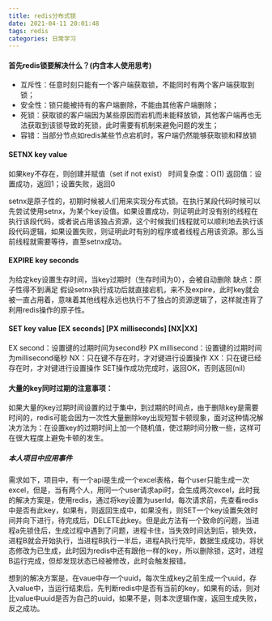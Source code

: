 ```yaml
---
title: redis分布式锁
date: 2021-04-11 20:01:48
tags: redis
categories: 日常学习
---
```


#### 首先redis锁要解决什么？(内含本人使用思考)

* 互斥性：任意时刻只能有一个客户端获取锁，不能同时有两个客户端获取到锁；
* 安全性：锁只能被持有的客户端删除，不能由其他客户端删除；
* 死锁：获取锁的客户端因为某些原因而宕机而未能释放锁，其他客户端再也无法获取到该锁导致的死锁，此时需要有机制来避免问题的发生；
* 容错：当部分节点如redis某些节点宕机时，客户端仍然能够获取锁和释放锁

<!-- more -->

#### SETNX key value

如果key不存在，则创建并赋值（set if not exist）
时间复杂度：O(1)
返回值：设置成功，返回1；设置失败，返回0

setnx是原子性的，初期时候被人们用来实现分布式锁。在执行某段代码时候可以先尝试使用setnx，为某个key设值。如果设置成功，则证明此时没有别的线程在执行该段代码，或者说占用该独占资源，这个时候我们线程就可以顺利地去执行该段代码逻辑，如果设置失败，则证明此时有别的程序或者线程占用该资源。那么当前线程就需要等待，直至setnx成功。

#### EXPIRE key seconds

为给定key设置生存时间，当key过期时（生存时间为0），会被自动删除
缺点：原子性得不到满足
假设setnx执行成功后就直接宕机，来不及expire，此时key就会被一直占用着，意味着其他线程永远也执行不了独占的资源逻辑了，这样就违背了利用redis操作的原子性。

#### SET key value [EX seconds] [PX milliseconds] [NX|XX]

EX second：设置键的过期时间为second秒
PX millisecond：设置键的过期时间为millisecond毫秒
NX：只在键不存在时，才对键进行设置操作
XX：只在键已经存在时，才对键进行设置操作
SET操作成功完成时，返回OK，否则返回(nil)

#### 大量的key同时过期的注意事项：

如果大量的key过期时间设置的过于集中，到过期的时间点，由于删除key是需要时间的，redis可能会因为一次性大量删除key出现短暂卡顿现象，面对这种情况解决方法为：在设置key的过期时间上加一个随机值，使过期时间分散一些，这样可在很大程度上避免卡顿的发生。



##### 本人项目中应用事件

需求如下，项目中，有一个api是生成一个excel表格，每个user只能生成一次excel，但是，当有两个人，用同一个user请求api时，会生成两次excel，此时我的解决方案是，使用redis，通过将key设置为userId，每次请求前，先查看redis中是否有此key，如果有，则返回生成中，如果没有，则SET一个key设置失效时间并向下进行，待完成后，DELETE此key。但是此方法有一个致命的问题，当进程a先锁住后，生成过程中遇到了问题，进程卡住，当失效时间达到后，锁失效，进程B就会开始执行，当进程B执行一半后，进程A执行完毕，数据生成成功，将状态修改为已生成，此时因为redis中还有跟他一样的key，所以删除锁，这时，进程B运行完成，但却发现状态已经被修改，此时会触发报错。

想到的解决方案是，在vaue中存一个uuid，每次生成key之前生成一个uuid，存入value中，当运行结束后，先判断redis中是否有当前的key，如果有的话，则对比value中uuid是否为自己的uuid，如果不是，则本次逻辑作废，返回生成失败，反之成功。

